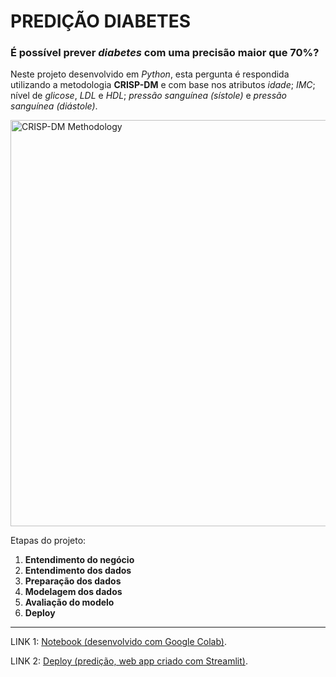 # PREDIÇÃO DIABETES

### **É possível prever *diabetes* com uma  precisão maior que 70%?**

Neste projeto desenvolvido em *Python*, esta pergunta é respondida utilizando a metodologia **CRISP-DM** e com base nos atributos *idade*; *IMC*; nível de *glicose*, *LDL* e *HDL*; *pressão sanguínea (sístole)* e *pressão sanguínea (diástole)*.

<img width="650" alt="CRISP-DM Methodology" src="https://github.com/OviedoVR/Data_Analysis_ProjetosDeEstudo/blob/main/Diabetes_Prediction/CRISP_DM.png">

Etapas do projeto:

1.   **Entendimento do negócio**
2.   **Entendimento dos dados**
3.   **Preparação dos dados**
4.   **Modelagem dos dados**
5.   **Avaliação do modelo**
6.   **Deploy**

---

LINK 1: [Notebook (desenvolvido com Google Colab)](https://github.com/OviedoVR/PredicaoDiabetes/blob/main/Diabetes_Notebook.ipynb).

LINK 2: [Deploy (predição, web app criado com Streamlit)](https://share.streamlit.io/oviedovr/predicaodiabetes/main/DeployDiabetes.py).

